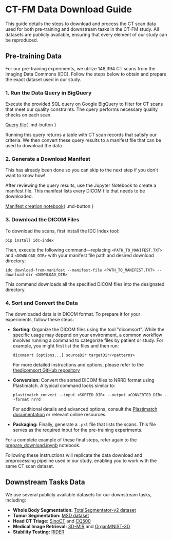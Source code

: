# CT-FM Data Download Guide

This guide details the steps to download and process the CT scan data used for both pre-training and downstream tasks in the CT-FM study. All datasets are publicly available, ensuring that every element of our study can be reproduced.

## Pre-training Data

For our pre-training experiments, we utilize 148,394 CT scans from the Imaging Data Commons (IDC). Follow the steps below to obtain and prepare the exact dataset used in our study.

### 1. Run the Data Query in BigQuery

Execute the provided SQL query on Google BigQuery to filter for CT scans that meet our quality constraints. The query performs necessary quality checks on each scan.

[Query file](https://github.com/project-lighter/CT-FM/tree/main/notebooks/data-download/query.sql){ .md-button }

Running this query returns a table with CT scan records that satisfy our criteria. We then convert these query results to a manifest file that can be used to download the data

### 2. Generate a Download Manifest
This has already been done so you can skip to the next step if you don't want to know how!

After reviewing the query results, use the Jupyter Notebook to create a manifest file. This manifest lists every DICOM file that needs to be downloaded.

[Manifest creation notebook](https://github.com/project-lighter/CT-FM/tree/main/notebooks/data-download/prepare_download.ipynb){ .md-button }

### 3. Download the DICOM Files

To download the scans, first install the IDC Index tool:

```
pip install idc-index
```

Then, execute the following command—replacing `<PATH_TO_MANIFEST.TXT>` and `<DOWNLOAD_DIR>` with your manifest file path and desired download directory:

```
idc download-from-manifest --manifest-file <PATH_TO_MANIFEST.TXT> --download-dir <DOWNLOAD_DIR>
```

This command downloads all the specified DICOM files into the designated directory.

### 4. Sort and Convert the Data

The downloaded data is in DICOM format. To prepare it for your experiments, follow these steps:

- **Sorting:** Organize the DICOM files using the tool "dicomsort". While the specific usage may depend on your environment, a common workflow involves running a command to categorize files by patient or study. For example, you might first list the files and then run:
    
    ```
    dicomsort [options...] sourceDir targetDir/<patterns>
    ```
    
    For more detailed instructions and options, please refer to the [thedicomsort GitHub repository](https://github.com/pieper/dicomsort) 

- **Conversion:** Convert the sorted DICOM files to NRRD format using Plastimatch. A typical command looks similar to:
    
    ```
    plastimatch convert --input <SORTED_DIR> --output <CONVERTED_DIR> --format nrrd
    ```
    
    For additional details and advanced options, consult the [Plastimatch documentation](http://plastimatch.org) or relevant online resources.

- **Packaging:** Finally, generate a `.pkl` file that lists the scans. This file serves as the required input for the pre-training experiments.

For a complete example of these final steps, refer again to the [prepare_download.ipynb](https://github.com/project-lighter/CT-FM/tree/main/notebooks/data-download/prepare_download.ipynb) notebook.

Following these instructions will replicate the data download and preprocessing pipeline used in our study, enabling you to work with the same CT scan dataset.


## Downstream Tasks Data

We use several publicly available datasets for our downstream tasks, including:

- **Whole Body Segmentation:** [TotalSegmentator-v2 dataset](https://zenodo.org/records/8367088)
- **Tumor Segmentation:** [MSD dataset](http://medicaldecathlon.com/dataaws/)
- **Head CT Triage:** [SinoCT](https://stanfordaimi.azurewebsites.net/datasets?domain=HEAD%2FBRAIN%2FNECK) and [CQ500](https://academictorrents.com/details/47e9d8aab761e75fd0a81982fa62bddf3a173831)
- **Medical Image Retrieval:** [3D-MIR](http://medicaldecathlon.com/dataaws/) and [OrganMNIST-3D](https://zenodo.org/records/10519652)
- **Stability Testing:** [RIDER](https://www.cancerimagingarchive.net/collection/rider-lung-ct/)
